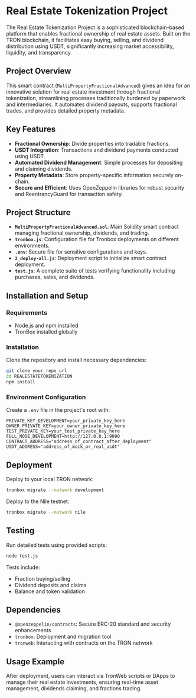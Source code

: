 # Real Estate Tokenization Project

The Real Estate Tokenization Project is a sophisticated blockchain-based platform that enables fractional ownership of real estate assets. Built on the TRON blockchain, it facilitates easy buying, selling, and dividend distribution using USDT, significantly increasing market accessibility, liquidity, and transparency.

## Project Overview
This smart contract (`MultiPropertyFractionalAdvanced`) gives an idea for an innovative solution for real estate investment through fractional tokenization, streamlining processes traditionally burdened by paperwork and intermediaries. It automates dividend payouts, supports fractional trades, and provides detailed property metadata.

## Key Features
- **Fractional Ownership**: Divide properties into tradable fractions.
- **USDT Integration**: Transactions and dividend payments conducted using USDT.
- **Automated Dividend Management**: Simple processes for depositing and claiming dividends.
- **Property Metadata**: Store property-specific information securely on-chain.
- **Secure and Efficient**: Uses OpenZeppelin libraries for robust security and ReentrancyGuard for transaction safety.

## Project Structure
- **`MultiPropertyFractionalAdvanced.sol`**: Main Solidity smart contract managing fractional ownership, dividends, and trading.
- **`tronbox.js`**: Configuration file for Tronbox deployments on different environments.
- **`.env`**: Secure file for sensitive configurations and keys.
- **`2_deploy-all.js`**: Deployment script to initialize smart contract deployment.
- **`test.js`**: A complete suite of tests verifying functionality including purchases, sales, and dividends.

## Installation and Setup

### Requirements
- Node.js and npm installed
- TronBox installed globally

### Installation
Clone the repository and install necessary dependencies:
```bash
git clone your_repo_url
cd REALESTATETOKENIZATION
npm install
```

### Environment Configuration
Create a `.env` file in the project's root with:
```env
PRIVATE_KEY_DEVELOPMENT=your_private_key_here
OWNER_PRIVATE_KEY=your_owner_private_key_here
TEST_PRIVATE_KEY=your_test_private_key_here
FULL_NODE_DEVELOPMENT=http://127.0.0.1:9090
CONTRACT_ADDRESS="address_of_contract_after_deployment"
USDT_ADDRESS="address_of_mock_or_real_usdt"
```

## Deployment
Deploy to your local TRON network:
```bash
tronbox migrate --network development
```

Deploy to the Nile testnet:
```bash
tronbox migrate --network nile
```

## Testing
Run detailed tests using provided scripts:
```bash
node test.js
```

Tests include:
- Fraction buying/selling
- Dividend deposits and claims
- Balance and token validation

## Dependencies
- `@openzeppelin/contracts`: Secure ERC-20 standard and security enhancements
- `tronbox`: Deployment and migration tool
- `tronweb`: Interacting with contracts on the TRON network

## Usage Example
After deployment, users can interact via TronWeb scripts or DApps to manage their real estate investments, ensuring real-time asset management, dividends claiming, and fractions trading.

